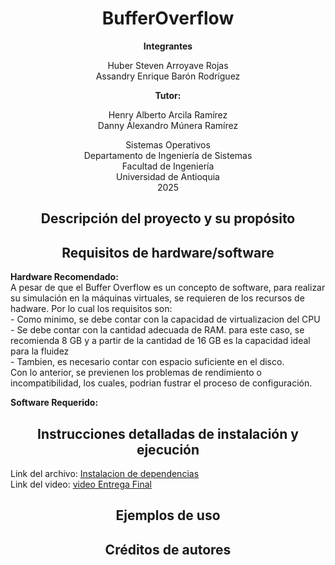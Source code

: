 
<h1 align="center">BufferOverflow</h1>

<p align="center">
  <b>Integrantes</b>
</p>

<p align="center">
  Huber Steven Arroyave Rojas <br>
  Assandry Enrique Barón Rodríguez
</p>

<p align="center">
  <b>Tutor:</b>
</p>

<p align="center">
  Henry Alberto Arcila Ramírez <br>
  Danny Álexandro Múnera Ramírez
<br>
 </p>

 <p align="center">
  Sistemas Operativos <br>
  Departamento de Ingeniería de Sistemas <br>
  Facultad de Ingeniería <br>
  Universidad de Antioquia <br>
  2025
</p>

<h2 align="center">Descripción del proyecto y su propósito</h2>

<p>
  
</p>

<h2 align="center">Requisitos de hardware/software</h2>

<p>
  <strong>Hardware Recomendado:</strong> <br>
  A pesar de que el Buffer Overflow es un concepto de software, para realizar su   simulación en la máquinas virtuales, se requieren de los recursos de hadware. Por lo cual los requisitos son: <br>
  - Como minimo, se debe contar con la capacidad de virtualizacion del CPU <br>
  - Se debe contar con la cantidad adecuada de RAM. para este caso, se recomienda 8 GB y  a partir de la cantidad de 16 GB es la capacidad ideal para la fluidez <br>
  - Tambien, es necesario contar con espacio suficiente en el disco. <br>
  Con lo anterior, se previenen los problemas de rendimiento o incompatibilidad, los cuales, podrian fustrar el proceso de configuración.
  
  <strong>Software Requerido:</strong> <br>
  
</p>

<h2 align="center">Instrucciones detalladas de instalación y ejecución</h2>
<p>
  Link del archivo: <a    href="https://github.com/hubersteven/BufferOverflow/blob/main/Documentos/2.%20Entrega%20final/Instalaci%C3%B3n%20de%20dependencias.pdf"> Instalacion de dependencias</a> <br>
  Link del video: <a href="https://youtu.be/wMtP92HEb90"> video Entrega Final</a>
</p>

<h2 align="center">Ejemplos de uso</h2>

<p>
  
</p>

<h2 align="center">Créditos de autores</h2>

<p>
  
</p>
